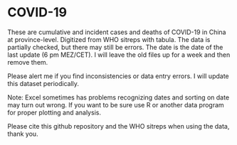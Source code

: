 # COVID-19
These are cumulative and incident cases and deaths of COVID-19 in China at province-level. Digitized from WHO sitreps with tabula. The data is partially checked, but there may still be errors. The date is the date of the last update (6 pm MEZ/CET). I will leave the old files up for a week and then remove them.

Please alert me if you find inconsistencies or data entry errors. I will update this dataset periodically. 

Note: Excel sometimes has problems recognizing dates and sorting on date may turn out wrong. If you want to be sure use R or another data program for proper plotting and analysis. 

Please cite this github repository and the WHO sitreps when using the data, thank you. 
